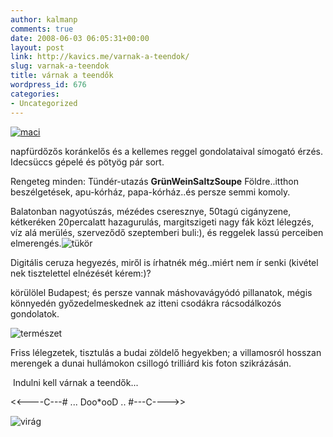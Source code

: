 ```yaml
---
author: kalmanp
comments: true
date: 2008-06-03 06:05:31+00:00
layout: post
link: http://kavics.me/varnak-a-teendok/
slug: varnak-a-teendok
title: várnak a teendők
wordpress_id: 676
categories:
- Uncategorized
---
```



[![maci](http://admin.freeblog.hu/system/thumbnail?url=http%3a%2f%2ffarm4.static.flickr.com%2f3123%2f2547761636_9128f7aa54_o.jpg)](http://farm4.static.flickr.com/3123/2547761636_9128f7aa54_o.jpg)   







napfürdőzős koránkelős és a kellemes reggel gondolataival símogató érzés. Idecsüccs gépelé és pötyög pár sort.   

Rengeteg minden: Tündér-utazás **GrünWeinSaltzSoupe** Földre..itthon beszélgetések, apu-kórház, papa-kórház..és persze semmi komoly. 






Balatonban nagyotúszás, mézédes cseresznye, 50tagú cigányzene, kétkeréken 20percalatt hazagurulás, margitszigeti nagy fák közt lélegzés, víz alá merülés, szerveződő szeptemberi buli:), és reggelek lassú perceiben elmerengés.![tükör](http://farm3.static.flickr.com/2167/2547761142_544ac7b040_t.jpg)







Digitális ceruza hegyezés, miről is írhatnék még..miért nem ír senki (kivétel nek tisztelettel elnézését kérem:)?







körülölel Budapest; és persze vannak máshovavágyódó pillanatok, mégis könnyedén győzedelmeskednek az itteni csodákra rácsodálkozós gondolatok.  








![természet](http://farm3.static.flickr.com/2127/2546938531_b8b5971a8a_m.jpg)






Friss lélegzetek, tisztulás a budai zöldelő hegyekben; a villamosról hosszan merengek a dunai hullámokon csillogó trilliárd kis foton szikrázásán.  







 Indulni kell várnak a teendők...













<<----C---# ... Doo*ooD .. #---C---->>






![virág](http://farm3.static.flickr.com/2143/2547760692_ebab03b320_m.jpg)   


